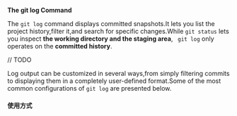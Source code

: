 **The git log Command**

The <code>git log</code> command displays committed snapshots.It lets you list the project history,filter it,and search for
specific changes.While <code>git status</code> lets you inspect **the working directory and the staging area**, <code>
git log</code> only operates on the **committed history**.

// TODO

Log output can be customized in several ways,from simply filtering commits to displaying them in a completely user-defined
format.Some of the most common configurations of <code>git log</code> are presented below.

#### 使用方式

